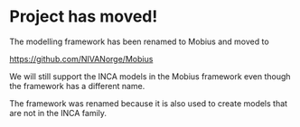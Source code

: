 # Project has moved!

The modelling framework has been renamed to Mobius and moved to

https://github.com/NIVANorge/Mobius

We will still support the INCA models in the Mobius framework even though the framework has a different name.

The framework was renamed because it is also used to create models that are not in the INCA family.

